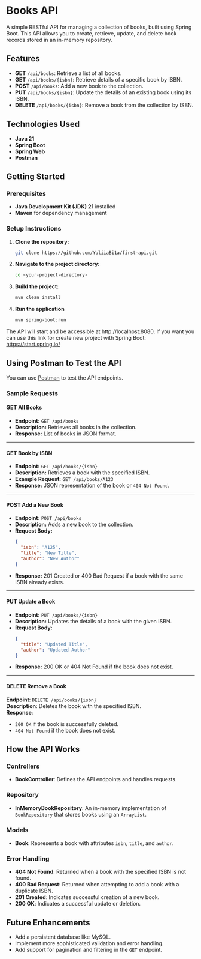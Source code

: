# Books API

A simple RESTful API for managing a collection of books, built using Spring Boot. This API allows you to create, retrieve, update, and delete book records stored in an in-memory repository.

## Features
- **GET** `/api/books`: Retrieve a list of all books.
- **GET** `/api/books/{isbn}`: Retrieve details of a specific book by ISBN.
- **POST** `/api/books`: Add a new book to the collection.
- **PUT** `/api/books/{isbn}`: Update the details of an existing book using its ISBN.
- **DELETE** `/api/books/{isbn}`: Remove a book from the collection by ISBN.

## Technologies Used
- **Java 21**
- **Spring Boot**
- **Spring Web**
- **Postman**

## Getting Started

### Prerequisites
- **Java Development Kit (JDK) 21** installed
- **Maven** for dependency management

### Setup Instructions
1. **Clone the repository:**
   ```bash
   git clone https://github.com/YuliiaBi1a/first-api.git
2. **Navigate to the project directory:**
    ```bash
   cd <your-project-directory>
3. **Build the project:**
    ```bash
   mvn clean install
4. **Run the application**
    ```bash
    mvn spring-boot:run

The API will start and be accessible at http://localhost:8080.
If you want you can use this link for create new project with Spring Boot: https://start.spring.io/

## Using Postman to Test the API
You can use [Postman](https://www.postman.com/) to test the API endpoints.

### Sample Requests

#### GET All Books
- **Endpoint:** `GET /api/books`
- **Description:** Retrieves all books in the collection.
- **Response:** List of books in JSON format.

---

#### GET Book by ISBN
- **Endpoint:** `GET /api/books/{isbn}`
- **Description:** Retrieves a book with the specified ISBN.
- **Example Request:** `GET /api/books/A123`
- **Response:** JSON representation of the book or `404 Not Found`.

---

#### POST Add a New Book
- **Endpoint:** `POST /api/books`
- **Description:** Adds a new book to the collection.
- **Request Body:**
  ```json
  {
    "isbn": "A125",
    "title": "New Title",
    "author": "New Author"
  }
  
- **Response:** 201 Created or 400 Bad Request if a book with the same ISBN already exists.

---

#### PUT Update a Book
- **Endpoint:** `PUT /api/books/{isbn}`
- **Description:** Updates the details of a book with the given ISBN.
- **Request Body:**
  ```json
  {
    "title": "Updated Title",
    "author": "Updated Author"
  }
- **Response:** 200 OK or 404 Not Found if the book does not exist.

---

#### DELETE Remove a Book

**Endpoint**: `DELETE /api/books/{isbn}`  
**Description**: Deletes the book with the specified ISBN.  
**Response**:
- `200 OK` if the book is successfully deleted.
- `404 Not Found` if the book does not exist.

## How the API Works

### Controllers
- **BookController**: Defines the API endpoints and handles requests.

### Repository
- **InMemoryBookRepository**: An in-memory implementation of `BookRepository` that stores books using an `ArrayList`.

### Models
- **Book**: Represents a book with attributes `isbn`, `title`, and `author`.

### Error Handling
- **404 Not Found**: Returned when a book with the specified ISBN is not found.
- **400 Bad Request**: Returned when attempting to add a book with a duplicate ISBN.
- **201 Created**: Indicates successful creation of a new book.
- **200 OK**: Indicates a successful update or deletion.

## Future Enhancements
- Add a persistent database like MySQL.
- Implement more sophisticated validation and error handling.
- Add support for pagination and filtering in the `GET` endpoint.
